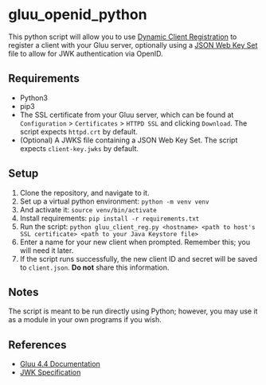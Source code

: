 # gluu_openid_python

This python script will allow you to use [Dynamic Client Registration](https://openid.net/specs/openid-connect-registration-1_0.html) to register a client with your Gluu server, optionally using a [JSON Web Key Set](https://datatracker.ietf.org/doc/html/rfc7517#section-5) file to allow for JWK authentication via OpenID. 

## Requirements
- Python3
- pip3
- The SSL certificate from your Gluu server, which can be found at `Configuration` > `Certificates` > `HTTPD SSL` and clicking `Download`. The script expects `httpd.crt` by default. 
- (Optional) A JWKS file containing a JSON Web Key Set. The script expects `client-key.jwks` by default.

## Setup
1. Clone the repository, and navigate to it.
2. Set up a virtual python environment: `python -m venv venv`
3. And activate it: `source venv/bin/activate`
4. Install requirements: `pip install -r requirements.txt`
5. Run the script: `python gluu_client_reg.py <hostname> <path to host's SSL certificate> <path to your Java Keystore file>`
6. Enter a name for your new client when prompted. Remember this; you will need it later.
7. If the script runs successfully, the new client ID and secret will be saved to `client.json`. **Do not** share this information.

## Notes
The script is meant to be run directly using Python; however, you may use it as a module in your own programs if you wish.

## References
- [Gluu 4.4 Documentation](https://gluu.org/docs/gluu-server/4.4/)
- [JWK Specification](https://datatracker.ietf.org/doc/html/rfc7517)